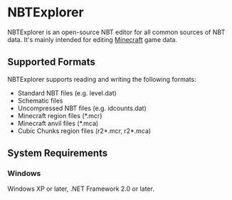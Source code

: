 # NBTExplorer

NBTExplorer is an open-source NBT editor for all common sources of NBT data.  It's mainly intended for editing [Minecraft](http://www.minecraft.net) game data.

## Supported Formats

NBTExplorer supports reading and writing the following formats:

* Standard NBT files (e.g. level.dat)
* Schematic files
* Uncompressed NBT files (e.g. idcounts.dat)
* Minecraft region files (*.mcr)
* Minecraft anvil files (*.mca)
* Cubic Chunks region files (r2*.mcr, r2*.mca)

## System Requirements

### Windows

Windows XP or later, .NET Framework 2.0 or later.
